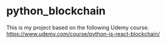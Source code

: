 # python_blockchain
This is my project based on the following Udemy course.
https://www.udemy.com/course/python-js-react-blockchain/
